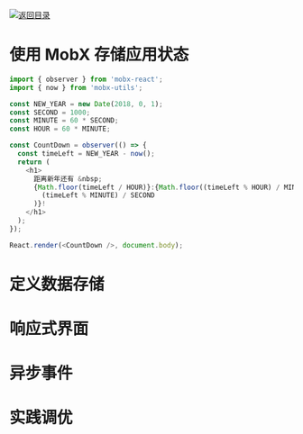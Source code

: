 [![返回目录](https://parg.co/UY3)](https://github.com/wx-chevalier/Web-Series)

# 使用 MobX 存储应用状态

```js
import { observer } from 'mobx-react';
import { now } from 'mobx-utils';

const NEW_YEAR = new Date(2018, 0, 1);
const SECOND = 1000;
const MINUTE = 60 * SECOND;
const HOUR = 60 * MINUTE;

const CountDown = observer(() => {
  const timeLeft = NEW_YEAR - now();
  return (
    <h1>
      距离新年还有 &nbsp;
      {Math.floor(timeLeft / HOUR)}:{Math.floor((timeLeft % HOUR) / MINUTE)}:{Math.floor(
        (timeLeft % MINUTE) / SECOND
      )}!
    </h1>
  );
});

React.render(<CountDown />, document.body);
```

# 定义数据存储

# 响应式界面

# 异步事件

# 实践调优
